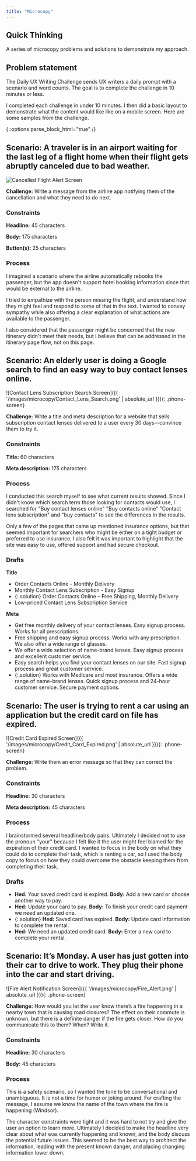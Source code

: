 ```yaml
---
title: "Microcopy"
---
```

## Quick Thinking
A series of microcopy problems and solutions to demonstrate my approach.

## Problem statement
The Daily UX Writing Challenge sends UX writers a daily prompt with a scenario and word counts. The goal is to complete the challenge in 10 minutes or less.

I completed each challenge in under 10 minutes. I then did a basic layout to demonstrate what the content would like like on a mobile screen. Here are some samples from the challenge.

{::options parse_block_html="true" /}
<div class="scenario-container-left">

<h2 class="scenario-header">
  Scenario: A traveler is in an airport waiting for the last leg of a flight home when their flight gets abruptly canceled due to bad weather.
</h2>

  <div class="scenario-image">

  <img src='/images/microcopy/Cancelled_Flight.png' alt='Cancelled Flight Alert Screen' class="phone-screen">

  </div>

  <div class="scenario-details">

  **Challenge:** Write a message from the airline app notifying them of the cancellation and what they need to do next.

  <h3>Constraints</h3>

  **Headline:** 45 characters

  **Body:** 175 characters

  **Button(s):** 25 characters

  <h3>Process</h3>
  I imagined a scenario where the airline automatically rebooks the passenger, but the app doesn't support hotel booking information since that would be external to the airline.

  I tried to empathize with the person missing the flight, and understand how they might feel and respond to some of that in the text. I wanted to convey sympathy while also offering a clear explanation of what actions are available to the passenger.

  I also considered that the passenger might be concerned that the new itinerary didn't meet their needs, but I believe that can be addressed in the itinerary page flow, not on this page.

  </div>

</div>

<div class="scenario-container-right">

<h2 class="scenario-header">Scenario: An elderly user is doing a Google search to find an easy way to buy contact lenses online.</h2>

  <div class="scenario-image">
  ![Contact Lens Subscription Search Screen]({{ '/images/microcopy/Contact_Lens_Search.png' | absolute_url }}){: .phone-screen}
  </div>

  <div class="scenario-details">

  **Challenge:** Write a title and meta description for a website that sells subscription contact lenses delivered to a user every 30 days—convince them to try it.

  <h3>Constraints</h3>

  **Title:** 60 characters

  **Meta description:** 175 characters

  <h3>Process</h3>

  I conducted this search myself to see what current results showed. Since I didn't know which search term those looking for contacts would use, I searched for "Buy contact lenses online" "Buy contacts online" "Contact lens subscription" and "buy contacts" to see the differences in the results.

  Only a few of the pages that came up mentioned insurance options, but that seemed important for searchers who might be either on a tight budget or preferred to use insurance. I also felt it was important to highlight that the site was easy to use, offered support and had secure checkout.

  <h3>Drafts</h3>

  **Title**
  - Order Contacts Online - Monthly Delivery
  - Monthly Contact Lens Subscription - Easy Signup
  - {:.solution} Order Contacts Online – Free Shipping, Monthly Delivery
  - Low-priced Contact Lens Subscription Service

  **Meta**
  - Get free monthly delivery of your contact lenses. Easy signup process. Works for all prescriptions.
  - Free shipping and easy signup process. Works with any prescription. We also offer a wide range of glasses.
  - We offer a wide selection of name-brand lenses. Easy signup process and excellent customer service.
  - Easy search helps you find your contact lenses on our site. Fast signup process and great customer service.
  - {:.solution} Works with Medicare and most insurance. Offers a wide range of name-brand lenses. Quick signup process and 24-hour customer service. Secure payment options.

  </div>
</div>

<div class="scenario-container-left">

<h2 class="scenario-header">
  Scenario: The user is trying to rent a car using an application but the credit card on file has expired.
</h2>

<div class="scenario-image">
![Credit Card Expired Screen]({{ '/images/microcopy/Credit_Card_Expired.png' | absolute_url }}){: .phone-screen}
</div>

  <div class="scenario-details">

  **Challenge:** Write them an error message so that they can correct the problem.

  <h3>Constraints</h3>

  **Headline:** 30 characters

  **Meta description:** 45 characters

  <h3>Process</h3>

  I brainstormed several headline/body pairs. Ultimately I decided not to use the pronoun "your" because I felt like it the user might feel blamed for the expiration of their credit card. I wanted to focus in the body on what they could do to complete their task, which is renting a car, so I used the body copy to focus on how they could overcome the obstacle keeping them from completing their task.

  <h3>Drafts</h3>

  - **Hed:** Your saved credit card is expired. **Body:** Add a new card or choose another way to pay.
  - **Hed:** Update your card to pay. **Body:** To finish your credit card payment we need an updated one.
  - {:.solution} **Hed:** Saved card has expired. **Body:** Update card information to complete the rental.
  - **Hed:** We need an updated credit card. **Body:** Enter a new card to complete your rental.

  </div>
</div>

<div class="scenario-container-right">

<h2 class="scenario-header">
  Scenario: It’s Monday. A user has just gotten into their car to drive to work. They plug their phone into the car and start driving.
</h2>

  <div class="scenario-image">
  ![Fire Alert Notification Screen]({{ '/images/microcopy/Fire_Alert.png' | absolute_url }}){: .phone-screen}
  </div>

  <div class="scenario-details">

  **Challenge:** How would you let the user know there’s a fire happening in a nearby town that is causing road closures? The effect on their commute is unknown, but there is a definite danger if the fire gets closer. How do you communicate this to them? When? Write it.

  <h3>Constraints</h3>

  **Headline:** 30 characters

  **Body:** 45 characters

  <h3>Process</h3>

  This is a safety scenario, so I wanted the tone to be conversational and unambiguous. It is not a time for humor or joking around. For crafting the message, I assume we know the name of the town where the fire is happening (Windsor).

  The character constraints were tight and it was hard to not try and give the user an option to learn more. Ultimately I decided to make the headline very clear about what was currently happening and known, and the body discuss the potential future issues. This seemed to be the best way to architect the information, leading with the present known danger, and placing changing information lower down.
  </div>
</div>


